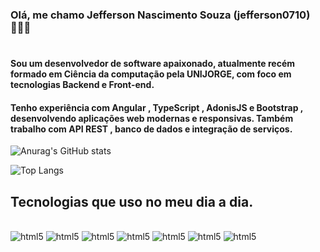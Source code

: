 ### Olá, me chamo Jefferson Nascimento Souza (jefferson0710) 🙋🏾‍♂️

#
#### Sou um desenvolvedor de software apaixonado, atualmente recém formado em Ciência da computação pela UNIJORGE, com foco em tecnologias Backend e Front-end.
#### Tenho experiência com Angular , TypeScript , AdonisJS e Bootstrap , desenvolvendo aplicações web modernas e responsivas. Também trabalho com API REST , banco de dados e integração de serviços.

![Anurag's GitHub stats](https://github-readme-stats.vercel.app/api?username=anuraghazra&show_icons=true&theme=dark)


![Top Langs](https://github-readme-stats.vercel.app/api/top-langs/?username=anuraghazra&layout=compact)

## Tecnologias que uso no meu dia a dia.

<div style="display: inline_block"><br/>
    <img  alt="html5" src="https://img.shields.io/badge/HTML5-E34F26?style=for-the-badge&logo=html5&logoColor=white">
     <img  alt="html5" src="https://img.shields.io/badge/CSS3-1572B6?style=for-the-badge&logo=css3&logoColor=white">
      <img  alt="html5" src="https://img.shields.io/badge/TypeScript-007ACC?style=for-the-badge&logo=typescript&logoColor=white">
        <img  alt="html5" src="https://img.shields.io/badge/JavaScript-F7DF1E?style=for-the-badge&logo=javascript&logoColor=black
        ">
          <img  alt="html5" src="https://img.shields.io/badge/Bootstrap-563D7C?style=for-the-badge&logo=bootstrap&logoColor=white">
            <img  alt="html5" src="https://img.shields.io/badge/AngularJS-E23237?style=for-the-badge&logo=angularjs&logoColor=white">
              <img  alt="html5" src="https://img.shields.io/badge/Node.js-43853D?style=for-the-badge&logo=node.js&logoColor=white">
</div>
</div>
